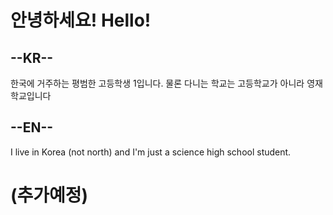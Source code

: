 안녕하세요! Hello!
=============

--KR--
------

한국에 거주하는 평범한 고등학생 1입니다. 물론 다니는 학교는 고등학교가 아니라 영재학교입니다

--EN--
------

I live in Korea (not north) and I'm just a science high school student.




(추가예정)
======
